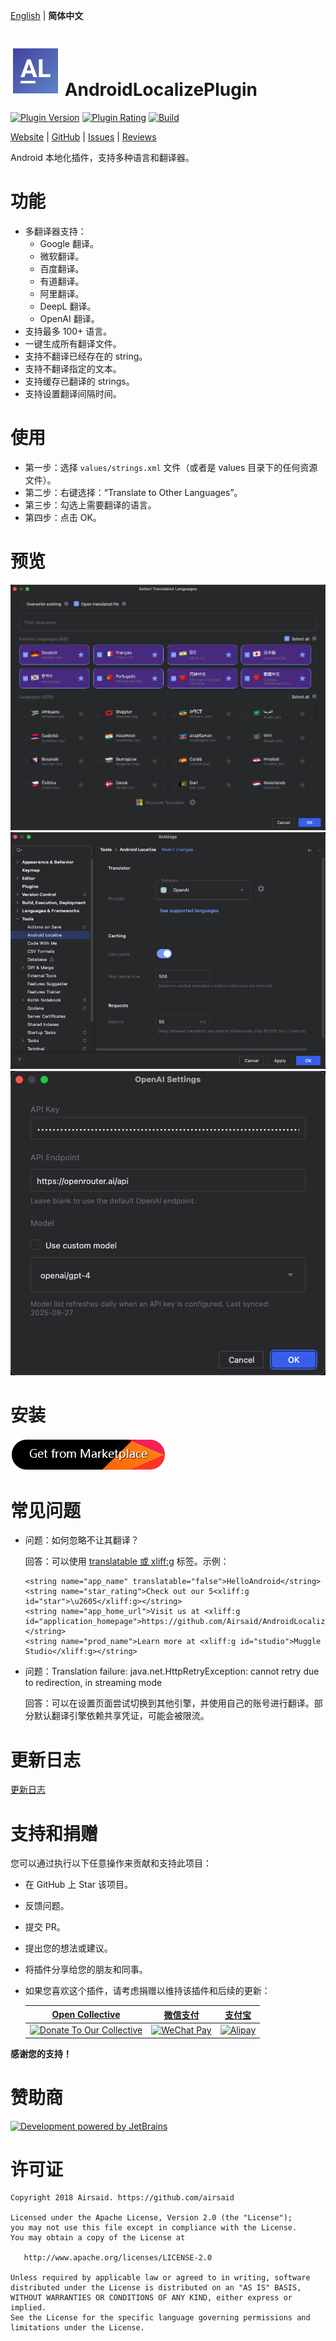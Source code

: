 [English](README.md) | **简体中文**

# ![image](https://raw.githubusercontent.com/Airsaid/AndroidLocalizePlugin/85cf5020832523ea333ad09286af55880460457a/src/main/resources/META-INF/pluginIcon.svg) AndroidLocalizePlugin
[![Plugin Version](https://img.shields.io/jetbrains/plugin/v/11174)](https://plugins.jetbrains.com/plugin/11174-androidlocalize)
[![Plugin Rating](https://img.shields.io/jetbrains/plugin/r/rating/11174)](https://plugins.jetbrains.com/plugin/11174-androidlocalize)
[![Build](https://github.com/Airsaid/AndroidLocalizePlugin/workflows/Build/badge.svg)](https://github.com/Airsaid/AndroidLocalizePlugin/actions/workflows/build.yml)

[Website](https://plugins.jetbrains.com/plugin/11174-androidlocalize) | [GitHub](https://github.com/Airsaid/AndroidLocalizePlugin) | [Issues](https://github.com/Airsaid/AndroidLocalizePlugin/issues) | [Reviews](https://plugins.jetbrains.com/plugin/11174-androidlocalize/reviews)

Android 本地化插件，支持多种语言和翻译器。

# 功能
- 多翻译器支持：
  - Google 翻译。
  - 微软翻译。
  - 百度翻译。
  - 有道翻译。
  - 阿里翻译。
  - DeepL 翻译。
  - OpenAI 翻译。
- 支持最多 100+ 语言。
- 一键生成所有翻译文件。
- 支持不翻译已经存在的 string。
- 支持不翻译指定的文本。
- 支持缓存已翻译的 strings。
- 支持设置翻译间隔时间。

# 使用
- 第一步：选择 `values/strings.xml` 文件（或者是 values 目录下的任何资源文件）。
- 第二步：右键选择：“Translate to Other Languages”。
- 第三步：勾选上需要翻译的语言。
- 第四步：点击 OK。

# 预览
![image](preview/preview.png)
![image](preview/settings.png)
![image](preview/openai_settings.png)

# 安装
[![Install Plugin](preview/install.png)](https://plugins.jetbrains.com/plugin/11174-androidlocalize)

# 常见问题
- 问题：如何忽略不让其翻译？

    回答：可以使用 [translatable 或 xliff:g](https://developer.android.com/guide/topics/resources/localization#managing-strings) 标签。示例：
    ```
    <string name="app_name" translatable="false">HelloAndroid</string>
    <string name="star_rating">Check out our 5<xliff:g id="star">\u2605</xliff:g></string>
    <string name="app_home_url">Visit us at <xliff:g id="application_homepage">https://github.com/Airsaid/AndroidLocalizePlugin</xliff:g></string>
    <string name="prod_name">Learn more at <xliff:g id="studio">Muggle Studio</xliff:g></string>
    ```
  
- 问题：Translation failure: java.net.HttpRetryException: cannot retry due to redirection, in streaming mode

  回答：可以在设置页面尝试切换到其他引擎，并使用自己的账号进行翻译。部分默认翻译引擎依赖共享凭证，可能会被限流。

# 更新日志
[更新日志](CHANGELOG.md)

# 支持和捐赠

您可以通过执行以下任意操作来贡献和支持此项目：

- 在 GitHub 上 Star 该项目。
- 反馈问题。
- 提交 PR。
- 提出您的想法或建议。
- 将插件分享给您的朋友和同事。
- 如果您喜欢这个插件，请考虑捐赠以维持该插件和后续的更新：

  <table>
    <thead align="center">
      <tr>
        <th><a href="https://opencollective.com/androidlocalizeplugin" target="_blank">Open Collective</a></th>
        <th><a href="https://pay.weixin.qq.com/index.php/public/wechatpay_en" target="_blank">微信支付</a></th>
        <th><a href="https://global.alipay.com" target="_blank">支付宝</a></th>
      </tr>
    </thead>
    <tr align="center">
      <td>
        <a href="https://opencollective.com/androidlocalizeplugin/donate" target="_blank">
          <img src="https://raw.githubusercontent.com/Airsaid/Resources/master/Images/opencollective-logo.png" width=298 alt="Donate To Our Collective">
        </a>
      </td>
      <td>
        <a href="https://pay.weixin.qq.com/index.php/public/wechatpay_en" target="_blank">
          <img src="https://raw.githubusercontent.com/Airsaid/Resources/master/Images/AndroidLocalizePlugin_WeChatPay.jpg" alt="WeChat Pay">
        </a>
      </td>
      <td>
        <a href="https://global.alipay.com" target="_blank">
          <img src="https://raw.githubusercontent.com/Airsaid/Resources/master/Images/AndroidLocalizePlugin_Alipay.jpg" alt="Alipay">
        </a>
      </td>
    </tr>
  </table>

**感谢您的支持！**

# 赞助商
[![Development powered by JetBrains](https://pic.stackoverflow.wiki/uploadImages/111/201/226/60/2021/06/20/18/45/3aba65f5-1231-4c9a-817f-83cd5a29fd0c.svg)](https://jb.gg/OpenSourc)

# 许可证
```
Copyright 2018 Airsaid. https://github.com/airsaid

Licensed under the Apache License, Version 2.0 (the "License");
you may not use this file except in compliance with the License.
You may obtain a copy of the License at

   http://www.apache.org/licenses/LICENSE-2.0

Unless required by applicable law or agreed to in writing, software
distributed under the License is distributed on an "AS IS" BASIS,
WITHOUT WARRANTIES OR CONDITIONS OF ANY KIND, either express or implied.
See the License for the specific language governing permissions and
limitations under the License.
```
